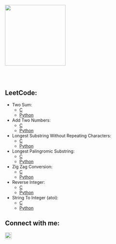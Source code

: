 [<img class="center" width="200" src="https://cdn.jsdelivr.net/npm/simple-icons@v3/icons/github.svg"/>][GitHub]

<br/><br/>

## **LeetCode:**

- Two Sum: 
    - [C][LC1 C]
    - [Python][LC1 PYTHON]
- Add Two Numbers: 
    - [C][LC2 C]
    - [Python][LC2 PYTHON]
- Longest Substring Without Repeating Characters:
    - [C][LC3 C]
    - [Python][LC3 PYTHON]
- Longest Palingromic Substring:
    - [C][LC5 C]
    - [Python][LC5 PYTHON]
- Zig Zag Conversion:
    - [C][LC6 C]
    - [Python][LC6 PYTHON]
- Reverse Integer:
    - [C][LC7 C]
    - [Python][LC7 PYTHON]
- String To Integer (atoi):
    - [C][LC8 C]
    - [Python][LC8 PYTHON]

[GitHub]:   https://github.com/milostiv/Algorithms
[LinkedIn]: https://linkedin.com/in/miloš-trifković-423101190

[LC1 C]: https://github.com/milostiv/Algorithms/tree/master/leetCode/c/p1_TwoSum/lc1.c
[LC2 C]: https://github.com/milostiv/Algorithms/blob/master/leetCode/c/p2_AddTwoNumbers/lc2.c
[LC3 C]: https://github.com/milostiv/Algorithms/blob/master/leetCode/c/p3_LongestSubstringWithoutRepeatingCharacters/lc3.c
[LC5 C]: https://github.com/milostiv/Algorithms/blob/master/leetCode/c/p5_LongestPalindromicSubstring/lc5.c
[LC6 C]: https://github.com/milostiv/Algorithms/blob/master/leetCode/c/p6_ZigZagConversion/lc6.c
[LC7 C]: https://github.com/milostiv/Algorithms/blob/master/leetCode/c/p7_ReverseInteger/lc7.c
[LC8 C]: https://github.com/milostiv/Algorithms/blob/master/leetCode/c/p8_StringToInteger_atoi/lc8.c

[LC1 PYTHON]: https://github.com/milostiv/Algorithms/tree/master/leetCode/python/p1_TwoSum/lc1.py
[LC2 PYTHON]: https://github.com/milostiv/Algorithms/blob/master/leetCode/python/p2_AddTwoNumbers/lc2.py
[LC3 PYTHON]: https://github.com/milostiv/Algorithms/blob/master/leetCode/python/p3_LongestSubstringWithoutRepeatingCharacters/lc3.py
[LC5 PYTHON]: https://github.com/milostiv/Algorithms/blob/master/leetCode/python/p5_LongestPalindromicSubstring/lc5.py 
[LC6 PYTHON]: https://github.com/milostiv/Algorithms/blob/master/leetCode/python/p6_ZigZagConversion/lc6.py
[LC7 PYTHON]: https://github.com/milostiv/Algorithms/blob/master/leetCode/python/p7_ReverseInteger/lc7.py
[LC8 PYTHON]: https://github.com/milostiv/Algorithms/blob/master/leetCode/python/p8_StringToInteger_atoi/lc8.py

## **Connect with me:**

[<img align="left" width="22px" src="https://cdn.jsdelivr.net/npm/simple-icons@v3/icons/linkedin.svg"/>][LinkedIn]
